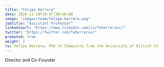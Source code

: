 ```yaml
---
title: "Felipe Herrera"
date: 2018-11-19T10:47:58+10:00
image: "images/team/felipe-herrera.png"
jobtitle: "Assistant Professor"
linkedinurl: "https://www.linkedin.com/in/faherreraur/"
twitter: "https://twitter.com/faherreraur"
promoted: true
weight: 2
cv: Felipe Herrera, PhD in Chemistry from the University of British Columbia (Canada), specialized on Atomic, Molecular, and Optical Physics for quantum control. Following his doctoral studies, he pursued a postdoctoral position at Harvard, further honing his expertise in the intricated quantum field. Since 2014, Felipe has been an outstanding academic at  University of Santiago de Chile, where lead of Molecular Quantum Technology Group and contributes his knowledge and expertise to the  academy community and. Additionally, he plays a pivotal role as founder of MAQI, serving as its Chief Technology Officer (CTO), where he leverages his skills to drive technological innovation and advancement in photonic applications.
---
```


Director and Co-Founder